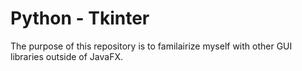 # Python - Tkinter

The purpose of this repository is to familairize myself with other GUI libraries outside of JavaFX. 
